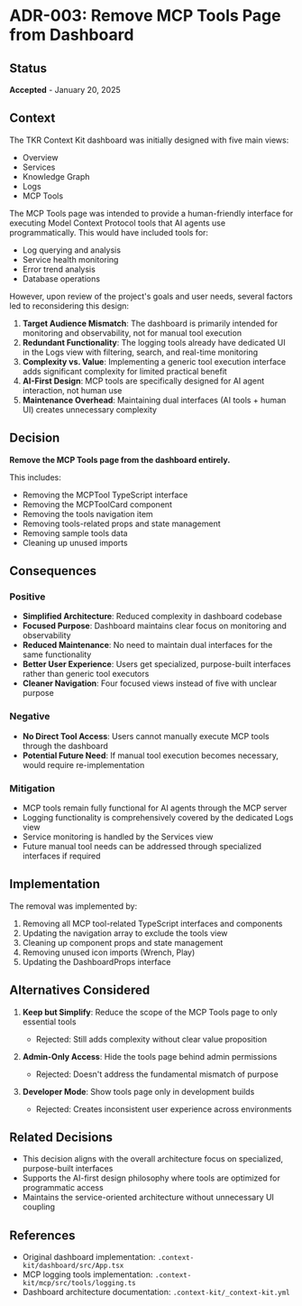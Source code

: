 # ADR-003: Remove MCP Tools Page from Dashboard

## Status
**Accepted** - January 20, 2025

## Context

The TKR Context Kit dashboard was initially designed with five main views:
- Overview
- Services
- Knowledge Graph
- Logs
- MCP Tools

The MCP Tools page was intended to provide a human-friendly interface for executing Model Context Protocol tools that AI agents use programmatically. This would have included tools for:
- Log querying and analysis
- Service health monitoring
- Error trend analysis
- Database operations

However, upon review of the project's goals and user needs, several factors led to reconsidering this design:

1. **Target Audience Mismatch**: The dashboard is primarily intended for monitoring and observability, not for manual tool execution
2. **Redundant Functionality**: The logging tools already have dedicated UI in the Logs view with filtering, search, and real-time monitoring
3. **Complexity vs. Value**: Implementing a generic tool execution interface adds significant complexity for limited practical benefit
4. **AI-First Design**: MCP tools are specifically designed for AI agent interaction, not human use
5. **Maintenance Overhead**: Maintaining dual interfaces (AI tools + human UI) creates unnecessary complexity

## Decision

**Remove the MCP Tools page from the dashboard entirely.**

This includes:
- Removing the MCPTool TypeScript interface
- Removing the MCPToolCard component
- Removing the tools navigation item
- Removing tools-related props and state management
- Removing sample tools data
- Cleaning up unused imports

## Consequences

### Positive
- **Simplified Architecture**: Reduced complexity in dashboard codebase
- **Focused Purpose**: Dashboard maintains clear focus on monitoring and observability
- **Reduced Maintenance**: No need to maintain dual interfaces for the same functionality
- **Better User Experience**: Users get specialized, purpose-built interfaces rather than generic tool executors
- **Cleaner Navigation**: Four focused views instead of five with unclear purpose

### Negative
- **No Direct Tool Access**: Users cannot manually execute MCP tools through the dashboard
- **Potential Future Need**: If manual tool execution becomes necessary, would require re-implementation

### Mitigation
- MCP tools remain fully functional for AI agents through the MCP server
- Logging functionality is comprehensively covered by the dedicated Logs view
- Service monitoring is handled by the Services view
- Future manual tool needs can be addressed through specialized interfaces if required

## Implementation

The removal was implemented by:
1. Removing all MCP tool-related TypeScript interfaces and components
2. Updating the navigation array to exclude the tools view
3. Cleaning up component props and state management
4. Removing unused icon imports (Wrench, Play)
5. Updating the DashboardProps interface

## Alternatives Considered

1. **Keep but Simplify**: Reduce the scope of the MCP Tools page to only essential tools
   - Rejected: Still adds complexity without clear value proposition

2. **Admin-Only Access**: Hide the tools page behind admin permissions
   - Rejected: Doesn't address the fundamental mismatch of purpose

3. **Developer Mode**: Show tools page only in development builds
   - Rejected: Creates inconsistent user experience across environments

## Related Decisions

- This decision aligns with the overall architecture focus on specialized, purpose-built interfaces
- Supports the AI-first design philosophy where tools are optimized for programmatic access
- Maintains the service-oriented architecture without unnecessary UI coupling

## References

- Original dashboard implementation: `.context-kit/dashboard/src/App.tsx`
- MCP logging tools implementation: `.context-kit/mcp/src/tools/logging.ts`
- Dashboard architecture documentation: `.context-kit/_context-kit.yml`
